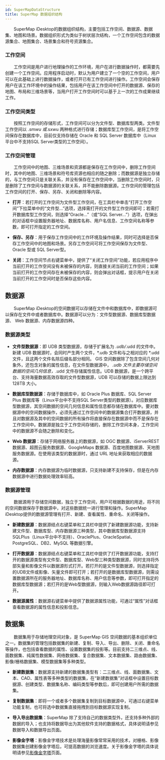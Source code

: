 ```yaml
---
id: SuperMapDataStructure
title: SuperMap 数据组织结构
---
```


　　SuperMap iDesktop的数据组织结构，主要包括工作空间、数据源、数据集、地图和场景。数据组织形式为类似于树状层次结构，一个工作空间包含的数据源集合、地图集合、场景集合和符号资源集合。

### 工作空间

　　工作空间是用户进行地理操作的工作环境，用户在进行数据操作时，都需要先创建一个工作空间。应用程序启动时，默认为用户建立了一个空的工作空间，用户可以在此基础上进行数据操作，或者打开已有工作空间进行操作。工作空间会保存用户在该工作环境中的操作结果，包括用户在该工作空间中打开的数据源、保存的地图、布局和三维场景等，当用户打开工作空间时可以基于上一次的工作成果继续工作。



### 工作空间类型

　　按照工作空间的存储形式，工作空间可以分为文件型、数据库型两类。文件型工作空间以 *.smwu 或*.sxwu 两种格式进行存储；数据库型工作空间，是将工作空间保存在数据库中，目前仅支持存储在 Oracle 和 SQL Server 数据库中（Linux平台中不支持SQL Server类型的工作空间）。

### 工作空间管理

　　工作空间中的地图、三维场景和资源都是保存在工作空间中，删除工作空间时，其中的地图、三维场景和符号库资源也相应的随之删除；而数据源是独立存储的，与工作空间只是关联关系，并没有保存在工作空间中，当删除工作空间时，只是删除了工作空间与数据源的关联关系，并不能删除数据源。工作空间的管理包括工作空间的打开、保存、另存、关闭和删除等内容。

* **打开**：若打开的工作空间为文件型工作空间，在工具栏中单击“打开工作空间”下拉菜单中的“文件型...”选项，选择需打开的文件型工作空间即可；若需打开数据库型工作空间，则选择“Oracle...”（或“SQL Server...”）选项，在弹出的对话框中设置服务器地址、数据库名称、用户名信息、工作空间名称等参数，即可打开指定的工作空间。

* **保存、另存**：用于保存工作空间中的工作环境及操作结果，同时可选择是否保存工作空间中的地图和场景。另存工作空间可将工作空间保存为文件型、Oracle 型或 SQL Server型。

* **关闭**：工作空间节点右键菜单中，提供了“关闭工作空间”功能，若应用程序中当前打开的工作空间没有未被保存的内容，则直接关闭当前的工作空间；如果当前打开的工作空间存在未被保存的内容，则会弹出对话框，提示用户在关闭当前打开的工作空间时是否保存这些内容。

## 数据源

　　SuperMap iDesktop的空间数据可以存储在文件中和数据库中，即数据源可以保存在文件中或者数据库中。数据源可以分为：文件型数据源、数据库型数据源、 Web 数据源、内存数据源四种。

### 数据源类型

* **文件型数据源**：即 UDB 类型数据源，存储于扩展名为 *.udb/*.udd 的文件中。新建 UDB 数据源时，会同时产生两个文件，*.udb 文件和与之相对应的 *.udd 文件，且这两个文件名除后缀名部分相同。 GIS 空间数据除了包含空间几何对象外，还包含对象的属性信息，在文件型数据源中， *.udb 文件主要存储空间数据的空间几何信息，*.udd 文件存储属性信息。UDB 数据源，是一个跨平台、支持海量数据高效存取的文件型数据源，UDB 可以存储的数据上限达到 128TB 大小。

* **数据库型数据源**：存储于数据库中，如 Oracle Plus 数据库、SQL Server Plus 数据库等（Linux平台中不支持SQL Server类型的数据源）。对应数据库型数据源，其空间数据的空间几何信息和属性信息都存储在数据库中。要对数据源中的空间数据操作，必须先通过工作空间中的数据源集合打开数据源，并且对数据源及其中的空间数据的所有操作将直接保存在数据源中而不是保存在工作空间中。数据源是独立于工作空间存储的，删除工作空间本身，工作空间中的数据源不会随之删除和变化。

* **Web 数据源**：存储于网络服务器上的数据源，如 OGC 数据源、iServerREST 数据源、超图云服务数据源、GoogleMaps 数据源、百度地图数据源、天地图服务数据源。在使用该类型的数据源时，通过 URL 地址来获取相应的数据源。

* **内存数据源**：内存数据源为临时数据源，只支持新建不支持保存，但是在内存数据源中进行数据处理效率较高。

### 数据源管理

　　数据源用于存储空间数据，独立于工作空间，用户可根据数据的用途，将不同的空间数据保存于数据源中，对这些数据统一进行管理和操作。SuperMap iDesktop提供的数据源管理有打开、新建、查看属性、重命名、关闭等操作。

* **新建数据源**：数据源结点右键菜单和工具栏中提供了新建数据源功能，支持新建文件型、数据库型、内存数据源三种类型，其中数据库型数据源支持SQLPlus（Linux平台中不支持）、OraclePlus、OracleSpatial、PostgreSQL、DB2、MySQL 等数据引擎。

* **打开数据源**：数据源结点右键菜单和工具栏中提供了打开数据源功能，支持打开的数据源类型有文件型、数据库型、Web型三种类型数据源，同时支持将外部矢量和影像文件以数据源形式打开。若打开的是文件型数据源，则选择指定的UDB文件或影像、矢量文件即可打开；若打开的是数据库型数据源，则需设置数据源所在的服务器地址、数据库名称、用户信息等参数，即可打开指定的数据库型数据源；若打开的是Web型数据源，则输入Web数据源路径即可打开。

* **数据源属性**：数据源右键菜单中提供了数据源属性功能，可通过“属性”对话框查看数据源的属性信息和投影信息。

## 数据集

　　数据集用于存储地理空间对象，是 SuperMap GIS 空间数据的基本组织单位之一。数据集的管理包括数据集的新建、复制、导入、导出、删除、关闭、重命名等操作，也包括查看数据的属性、设置数据集的投影等。目前支持二三维点、线、面数据集、纯属性数据集、网络数据集、复合数据集、文本数据集、路由数据集、影像/栅格数据集、模型数据集等多种类型。

* **新建数据集**：数据源支持新建的数据集类型有：二三维点、线、面数据集、文本、CAD、属性表等多种类型的数据集，在“新建数据集”对话框中设置目标数据源、创建类型、数据集名称、编码类型等参数后，即可创建用户所需的数据集。

* **复制数据集**：即将一个或者多个数据集复制到目标数据源中，可通过右键菜单功能复制，也可将选中数据集直接拖拽到目标数据源实现复制。

* **导入导出数据集**：SuperMap 除了支持自己的数据类型外，还支持多种外部的数据的导入；也支持将数据导出为其他软件支持的数据格式，具体说明请参见数据导入和数据导出页面。
* **影像金字塔**：影像金字塔技术是处理海量影像常常采用的技术，对栅格、影像数据集创建影像金字塔后，可提高数据的浏览速度。关于影像金字塔的具体说明请参见[影像金字塔](Pyramid.html)页面。

